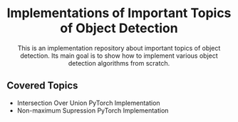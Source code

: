 <h1 align = 'center'>Implementations of Important Topics of Object Detection</h1>
<p align = 'center'>This is an implementation repository about important topics of object detection. Its main goal is to show how to implement various object detection algorithms from scratch.</p>


<h2>Covered Topics</h2>
<ul>  
  <li>Intersection Over Union PyTorch Implementation</li>
  <li>Non-maximum Supression PyTorch Implementation</li>
</ul>

